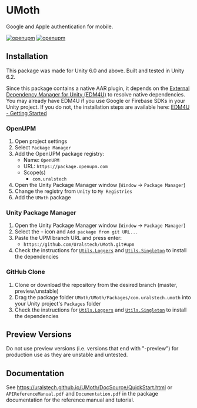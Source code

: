 # UMoth

Google and Apple authentication for mobile. 

[![openupm](https://img.shields.io/npm/v/com.uralstech.umoth?label=openupm&registry_uri=https://package.openupm.com)](https://openupm.com/packages/com.uralstech.umoth/)
[![openupm](https://img.shields.io/badge/dynamic/json?color=brightgreen&label=downloads&query=%24.downloads&suffix=%2Fmonth&url=https%3A%2F%2Fpackage.openupm.com%2Fdownloads%2Fpoint%2Flast-month%2Fcom.uralstech.umoth)](https://openupm.com/packages/com.uralstech.umoth/)

## Installation

This package was made for Unity 6.0 and above. Built and tested in Unity 6.2.

Since this package contains a native AAR plugin, it depends on the [External Dependency Manager for Unity (EDM4U)](https://github.com/googlesamples/unity-jar-resolver) to resolve native dependencies.
You may already have EDM4U if you use Google or Firebase SDKs in your Unity project. If you do not, the installation steps are available
here: [EDM4U - Getting Started](https://github.com/googlesamples/unity-jar-resolver?tab=readme-ov-file#getting-started)

### OpenUPM

1. Open project settings
2. Select `Package Manager`
3. Add the OpenUPM package registry:
    - Name: `OpenUPM`
    - URL: `https://package.openupm.com`
    - Scope(s)
        - `com.uralstech`
4. Open the Unity Package Manager window (`Window` -> `Package Manager`)
5. Change the registry from `Unity` to `My Registries`
6. Add the `UMoth` package

### Unity Package Manager

1. Open the Unity Package Manager window (`Window` -> `Package Manager`)
2. Select the `+` icon and `Add package from git URL...`
3. Paste the UPM branch URL and press enter:
    - `https://github.com/Uralstech/UMoth.git#upm`
4. Check the instructions for [`Utils.Loggers`](https://uralstech.github.io/Utils.Loggers) and [`Utils.Singleton`](https://uralstech.github.io/Utils.Singleton) to install the dependencies

### GitHub Clone

1. Clone or download the repository from the desired branch (master, preview/unstable)
2. Drag the package folder `UMoth/UMoth/Packages/com.uralstech.umoth` into your Unity project's `Packages` folder
3. Check the instructions for [`Utils.Loggers`](https://uralstech.github.io/Utils.Loggers) and [`Utils.Singleton`](https://uralstech.github.io/Utils.Singleton) to install the dependencies

## Preview Versions

Do not use preview versions (i.e. versions that end with "-preview") for production use as they are unstable and untested.

## Documentation

See <https://uralstech.github.io/UMoth/DocSource/QuickStart.html> or `APIReferenceManual.pdf` and `Documentation.pdf` in the package documentation for the reference manual and tutorial.
